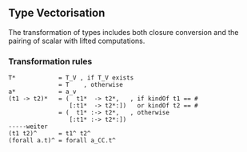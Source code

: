 ## Type Vectorisation



The transformation of types includes both closure conversion and the pairing of scalar with lifted computations.


### Transformation rules


```wiki
T*            = T_V , if T_V exists
              = T    , otherwise
a*            = a_v
(t1 -> t2)*   = (  t1*  -> t2*,   , if kindOf t1 == #
                 [:t1*  -> t2*:])   or kindOf t2 == #
              = (  t1* :-> t2*,   , otherwise
                 [:t1* :-> t2*:])
-----weiter
(t1 t2)^      = t1^ t2^
(forall a.t)^ = forall a_CC.t^
```
